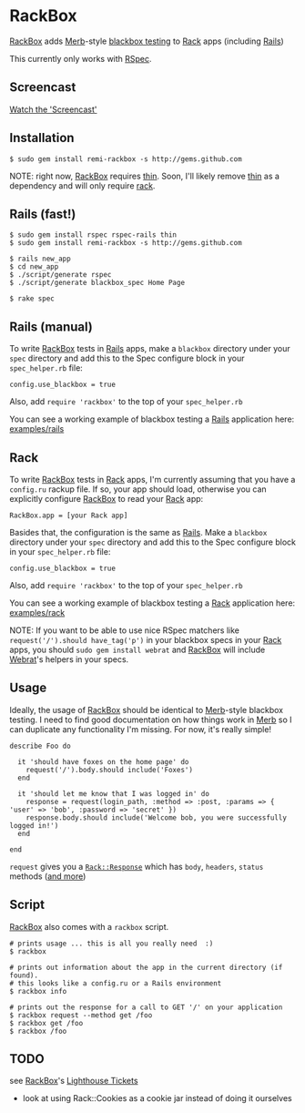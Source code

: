 RackBox
=======

[RackBox][] adds [Merb][]-style [blackbox testing][blackbox] to [Rack][] apps (including [Rails][])

This currently only works with [RSpec][].

Screencast
----------

[Watch the 'Screencast'][screencast]

Installation
------------

    $ sudo gem install remi-rackbox -s http://gems.github.com

NOTE: right now, [RackBox][] requires [thin][].  Soon, I'll likely remove [thin][] as 
a dependency and will only require [rack][].

Rails (fast!)
-------------

    $ sudo gem install rspec rspec-rails thin
    $ sudo gem install remi-rackbox -s http://gems.github.com

    $ rails new_app
    $ cd new_app
    $ ./script/generate rspec
    $ ./script/generate blackbox_spec Home Page

    $ rake spec
    

Rails (manual)
--------------

To write [RackBox][] tests in [Rails][] apps, make a `blackbox` directory under your `spec` directory 
and add this to the Spec configure block in your `spec_helper.rb` file:

    config.use_blackbox = true

Also, add `require 'rackbox'` to the top of your `spec_helper.rb`

You can see a working example of blackbox testing a [Rails][] application here: [examples/rails](http://github.com/remi/rackbox/tree/master/examples/rails)

Rack
----

To write [RackBox][] tests in [Rack][] apps, I'm currently assuming that you have a `config.ru` rackup file. 
If so, your app should load, otherwise you can explicitly configure [RackBox][] to read your [Rack][] app:

    RackBox.app = [your Rack app]

Basides that, the configuration is the same as [Rails][].  Make a `blackbox` directory under your 
`spec` directory and add this to the Spec configure block in your `spec_helper.rb` file:

    config.use_blackbox = true

Also, add `require 'rackbox'` to the top of your `spec_helper.rb`

You can see a working example of blackbox testing a [Rack][] application here: [examples/rack](http://github.com/remi/rackbox/tree/master/examples/rack)

NOTE: If you want to be able to use nice RSpec matchers like `request('/').should have_tag('p')` in your 
blackbox specs in your [Rack][] apps, you should `sudo gem install webrat` and [RackBox][] will include 
[Webrat][]'s helpers in your specs.

Usage
-----

Ideally, the usage of [RackBox][] should be identical to [Merb][]-style blackbox testing.  I need to find good documentation 
on how things work in [Merb][] so I can duplicate any functionality I'm missing.  For now, it's really simple!

    describe Foo do

      it 'should have foxes on the home page' do
        request('/').body.should include('Foxes')
      end

      it 'should let me know that I was logged in' do
        response = request(login_path, :method => :post, :params => { 'user' => 'bob', :password => 'secret' })
        response.body.should include('Welcome bob, you were successfully logged in!')
      end

    end

`request` gives you a [`Rack::Response`](http://rack.rubyforge.org/doc/classes/Rack/Response.html) which has 
`body`, `headers`, `status` methods ([and more](http://rack.rubyforge.org/doc/classes/Rack/Response.html))

Script
------

[RackBox][] also comes with a `rackbox` script.

    # prints usage ... this is all you really need  :)
    $ rackbox

    # prints out information about the app in the current directory (if found).
    # this looks like a config.ru or a Rails environment
    $ rackbox info

    # prints out the response for a call to GET '/' on your application
    $ rackbox request --method get /foo
    $ rackbox get /foo
    $ rackbox /foo

TODO
----

see [RackBox][]'s [Lighthouse Tickets](http://remitaylor.lighthouseapp.com/projects/27570-rackbox)
* look at using Rack::Cookies as a cookie jar instead of doing it ourselves


[rackbox]:    http://github.com/remi/rackbox
[merb]:       http://merbivore.com
[rack]:       http://rack.rubyforge.org
[rails]:      http://rubyonrails.org
[rspec]:      http://rspec.info
[webrat]:     http://github.com/brynary/webrat
[thin]:       http://code.macournoyer.com/thin
[screencast]: http://remi.org/2009/01/29/introducing-rackbox_merb-esque-blackbox-testing-for-rack-and-rails-apps.html
[rubygem]:    http://www.rubygems.org
[blackbox]:   http://en.wikipedia.org/wiki/Black_box_testing
[sinatra]:    http://sinatra.github.com
